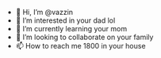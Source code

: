 - 👋 Hi, I’m @vazzin
- 👀 I’m interested in your dad lol
- 🌱 I’m currently learning your mom
- 💞️ I’m looking to collaborate on your family 
- 📫 How to reach me 1800 in your house

<!---
vazzin/vazzin is a ✨ special ✨ repository because its `README.md` (this file) appears on your GitHub profile.
You can click the Preview link to take a look at your changes.
--->
